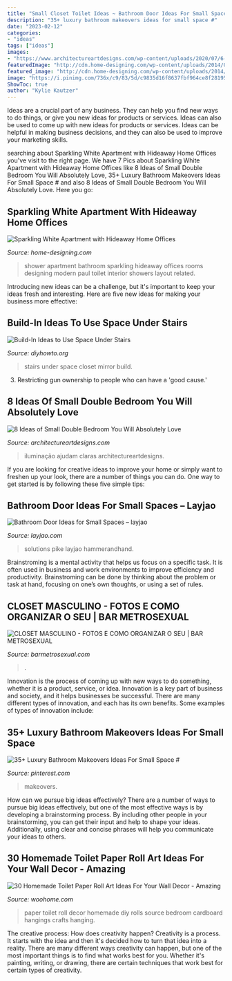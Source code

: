 ```yaml
---
title: "Small Closet Toilet Ideas ~ Bathroom Door Ideas For Small Spaces – Layjao"
description: "35+ luxury bathroom makeovers ideas for small space #"
date: "2023-02-12"
categories:
- "ideas"
tags: ["ideas"]
images:
- "https://www.architectureartdesigns.com/wp-content/uploads/2020/07/6-3.jpg"
featuredImage: "http://cdn.home-designing.com/wp-content/uploads/2014/05/21-Small-shower-room-600x800.jpg"
featured_image: "http://cdn.home-designing.com/wp-content/uploads/2014/05/21-Small-shower-room-600x800.jpg"
image: "https://i.pinimg.com/736x/c9/83/5d/c9835d16f8637fbf964ce8f2819550e1.jpg"
ShowToc: true
author: "Kylie Kautzer"
---
```



Ideas are a crucial part of any business. They can help you find new ways to do things, or give you new ideas for products or services. Ideas can also be used to come up with new ideas for products or services. Ideas can be helpful in making business decisions, and they can also be used to improve your marketing skills.

	

		
searching about Sparkling White Apartment with Hideaway Home Offices you've visit to the right page. We have 7 Pics about Sparkling White Apartment with Hideaway Home Offices like 8 Ideas of Small Double Bedroom You Will Absolutely Love, 35+ Luxury Bathroom Makeovers Ideas For Small Space # and also 8 Ideas of Small Double Bedroom You Will Absolutely Love. Here you go:
		
    
## Sparkling White Apartment With Hideaway Home Offices

<img loading=lazy src="http://cdn.home-designing.com/wp-content/uploads/2014/05/21-Small-shower-room-600x800.jpg" onerror="this.onerror=null;this.src='https://tse1.mm.bing.net/th?id=OIP._5_i91Z23cEyH-UMJSr0bwHaJ4&amp;pid=15.1';" alt="Sparkling White Apartment with Hideaway Home Offices">

_Source: home-designing.com_

>shower apartment bathroom sparkling hideaway offices rooms designing modern paul toilet interior showers layout related. 

	

Introducing new ideas can be a challenge, but it's important to keep your ideas fresh and interesting. Here are five new ideas for making your business more effective:

    
## Build-In Ideas To Use Space Under Stairs

<img loading=lazy src="http://www.diyhowto.org/wp-content/uploads/Under-the-Stairs-Mirror-Closet-20-Build-In-Ideas-to-Use-Space-Under-Stairs-DIYHowto.jpg" onerror="this.onerror=null;this.src='https://tse1.mm.bing.net/th?id=OIP.1XAMW79T4_wh-98fS4RoewHaJ8&amp;pid=15.1';" alt="Build-In Ideas to Use Space Under Stairs">

_Source: diyhowto.org_

>stairs under space closet mirror build. 

	

3. Restricting gun ownership to people who can have a 'good cause.'

    
## 8 Ideas Of Small Double Bedroom You Will Absolutely Love

<img loading=lazy src="https://www.architectureartdesigns.com/wp-content/uploads/2020/07/6-3.jpg" onerror="this.onerror=null;this.src='https://tse4.mm.bing.net/th?id=OIP.Y7sL6UXKjKrGCJZ0b91oaAHaLj&amp;pid=15.1';" alt="8 Ideas of Small Double Bedroom You Will Absolutely Love">

_Source: architectureartdesigns.com_

>iluminação ajudam claras architectureartdesigns. 

	

If you are looking for creative ideas to improve your home or simply want to freshen up your look, there are a number of things you can do. One way to get started is by following these five simple tips: 

    
## Bathroom Door Ideas For Small Spaces – Layjao

<img loading=lazy src="https://layjao.com/wp-content/uploads/2019/05/5-creative-solutions-for-small-bathrooms-hammer-hand.jpg" onerror="this.onerror=null;this.src='https://tse1.mm.bing.net/th?id=OIP.n02aeFDuzANuwEhbuPXm0AHaK-&amp;pid=15.1';" alt="Bathroom Door Ideas for Small Spaces – layjao">

_Source: layjao.com_

>solutions pike layjao hammerandhand. 

	

Brainstroming is a mental activity that helps us focus on a specific task. It is often used in business and work environments to improve efficiency and productivity. Brainstroming can be done by thinking about the problem or task at hand, focusing on one’s own thoughts, or using a set of rules.

    
## CLOSET MASCULINO - FOTOS E COMO ORGANIZAR O SEU | BAR METROSEXUAL

<img loading=lazy src="https://www.barmetrosexual.com/wp-content/uploads/2013/12/closet-masculino-5.jpg" onerror="this.onerror=null;this.src='https://tse1.mm.bing.net/th?id=OIP.m8_OPfmoozlwb5AQCrN2PwHaF7&amp;pid=15.1';" alt="CLOSET MASCULINO - FOTOS E COMO ORGANIZAR O SEU | BAR METROSEXUAL">

_Source: barmetrosexual.com_

>. 

	

Innovation is the process of coming up with new ways to do something, whether it is a product, service, or idea. Innovation is a key part of business and society, and it helps businesses be successful. There are many different types of innovation, and each has its own benefits. Some examples of types of innovation include:

    
## 35+ Luxury Bathroom Makeovers Ideas For Small Space #

<img loading=lazy src="https://i.pinimg.com/736x/c9/83/5d/c9835d16f8637fbf964ce8f2819550e1.jpg" onerror="this.onerror=null;this.src='https://tse2.mm.bing.net/th?id=OIP.wt_3n1orQLAa7Xd2oQBtQQHaLJ&amp;pid=15.1';" alt="35+ Luxury Bathroom Makeovers Ideas For Small Space #">

_Source: pinterest.com_

>makeovers. 

	

How can we pursue big ideas effectively?
There are a number of ways to pursue big ideas effectively, but one of the most effective ways is by developing a brainstorming process. By including other people in your brainstorming, you can get their input and help to shape your ideas. Additionally, using clear and concise phrases will help you communicate your ideas to others.

    
## 30 Homemade Toilet Paper Roll Art Ideas For Your Wall Decor - Amazing

<img loading=lazy src="http://www.woohome.com/wp-content/uploads/2013/08/toilet-paper-roll-wall-art-26-2.jpg" onerror="this.onerror=null;this.src='https://tse3.mm.bing.net/th?id=OIP.jJuPbBigQMWbSkGz4OtEYwHaLG&amp;pid=15.1';" alt="30 Homemade Toilet Paper Roll Art Ideas For Your Wall Decor - Amazing">

_Source: woohome.com_

>paper toilet roll decor homemade diy rolls source bedroom cardboard hangings crafts hanging. 

	

The creative process: How does creativity happen?
Creativity is a process. It starts with the idea and then it's decided how to turn that idea into a reality. There are many different ways creativity can happen, but one of the most important things is to find what works best for you. Whether it's painting, writing, or drawing, there are certain techniques that work best for certain types of creativity.

